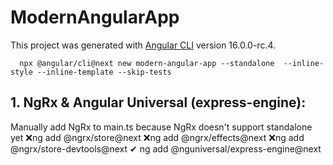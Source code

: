 # ModernAngularApp
This project was generated with [Angular CLI](https://github.com/angular/angular-cli) version 16.0.0-rc.4.

	  npx @angular/cli@next new modern-angular-app --standalone  --inline-style --inline-template --skip-tests
    
## 1. NgRx & Angular Universal (express-engine): 
Manually add NgRx to main.ts because NgRx doesn't support standalone yet
    ❌ng add @ngrx/store@next
    ❌ng add @ngrx/effects@next
    ❌ng add @ngrx/store-devtools@next 
    ✔ ng add @nguniversal/express-engine@next


